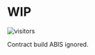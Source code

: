 # WIP

![visitors](https://visitor-badge.glitch.me/badge?page_id=8bitfish.com.visitor-badge)

Contract build ABIS ignored.
